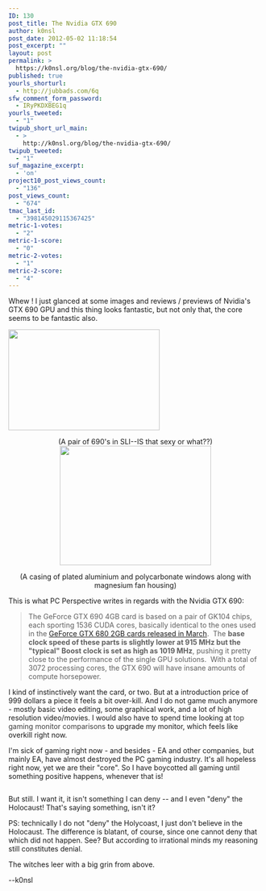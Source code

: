 ```yaml
---
ID: 130
post_title: The Nvidia GTX 690
author: k0nsl
post_date: 2012-05-02 11:18:54
post_excerpt: ""
layout: post
permalink: >
  https://k0nsl.org/blog/the-nvidia-gtx-690/
published: true
yourls_shorturl:
  - http://jubbads.com/6q
sfw_comment_form_password:
  - IRyPKDXBEG1q
yourls_tweeted:
  - "1"
twipub_short_url_main:
  - >
    http://k0nsl.org/blog/the-nvidia-gtx-690/
twipub_tweeted:
  - "1"
suf_magazine_excerpt:
  - 'on'
project10_post_views_count:
  - "136"
post_views_count:
  - "674"
tmac_last_id:
  - "398145029115367425"
metric-1-votes:
  - "2"
metric-1-score:
  - "0"
metric-2-votes:
  - "1"
metric-2-score:
  - "4"
---
```

Whew ! I just glanced at some images and reviews / previews of Nvidia's GTX 690 GPU and this thing looks fantastic, but not only that, the core seems to be fantastic also.

<a href="http://k0nsl.org/blog/wp-content/uploads/2012/05/GTX_690_SLI-k0nsl.jpg"><img class="aligncenter size-medium wp-image-131" title="GTX_690_SLI-k0nsl" src="http://k0nsl.org/blog/wp-content/uploads/2012/05/GTX_690_SLI-k0nsl-300x200.jpg" alt="" width="300" height="200" /></a>
<p style="text-align: center;">(A pair of 690's in SLI--IS that sexy or what??)
<a href="http://k0nsl.org/blog/wp-content/uploads/2012/05/Nvidia1-Geforce-690-k0nsl.jpg"><img class="aligncenter size-medium wp-image-132" title="Nvidia1-Geforce-690-k0nsl" src="http://k0nsl.org/blog/wp-content/uploads/2012/05/Nvidia1-Geforce-690-k0nsl-300x237.jpg" alt="" width="300" height="237" /></a></p>
<p style="text-align: center;">(A casing of plated aluminium and polycarbonate windows along with magnesium fan housing)</p>
This is what PC Perspective writes in regards with the Nvidia GTX 690:
<blockquote>The GeForce GTX 690 4GB card is based on a pair of GK104 chips, each sporting 1536 CUDA cores, basically identical to the ones used in the <a href="http://www.pcper.com/reviews/Graphics-Cards/NVIDIA-GeForce-GTX-680-2GB-Graphics-Card-Review-Kepler-Motion">GeForce GTX 680 2GB cards released in March</a>.  The <strong>base clock speed of these parts is slightly lower at 915 MHz but the "typical" Boost clock is set as high as 1019 MHz</strong>, pushing it pretty close to the performance of the single GPU solutions.  With a total of 3072 processing cores, the GTX 690 will have insane amounts of compute horsepower.</blockquote>
I kind of instinctively want the card, or two. But at a introduction price of 999 dollars a piece it feels a bit over-kill. And I do not game much anymore - mostly basic video editing, some graphical work, and a lot of high resolution video/movies. I would also have to spend time looking at <a style="text-decoration: none;" href="https://gamingbuff.com"> <span style="text-decoration: none; color: #3d3d3d;">top gaming monitor comparisons</span></a> to upgrade my monitor, which feels like overkill right now.

I'm sick of gaming right now - and besides - EA and other companies, but mainly EA, have almost destroyed the PC gaming industry. It's all hopeless right now, yet we are their "core". So I have boycotted all gaming until something positive happens, whenever that is!

<img class="wpml_ico" src="http://k0nsl.org/blog/wp-content/plugins/wp-monalisa/icons/rant.gif" alt="" />

But still. I want it, it isn't something I can deny -- and I even "deny" the Holocaust! That's saying something, isn't it?

PS: technically I do not "deny" the Holycoast, I just don't believe in the Holocaust. The difference is blatant, of course, since one cannot deny that which did not happen. See? But according to irrational minds my reasoning still constitutes denial.

The witches leer with a big grin from above.

--k0nsl